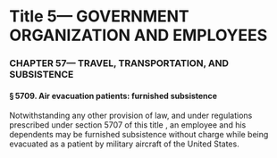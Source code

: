 
# Title 5— GOVERNMENT ORGANIZATION AND EMPLOYEES
### CHAPTER 57— TRAVEL, TRANSPORTATION, AND SUBSISTENCE
#### § 5709. Air evacuation patients: furnished subsistence

Notwithstanding any other provision of law, and under regulations prescribed under section 5707 of this title , an employee and his dependents may be furnished subsistence without charge while being evacuated as a patient by military aircraft of the United States.
